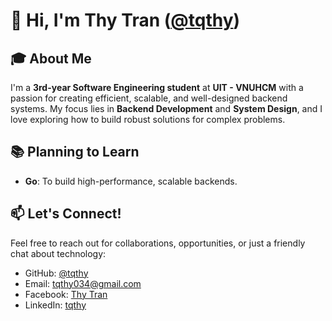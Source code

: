 # 👋 Hi, I'm Thy Tran ([@tqthy](https://github.com/tqthy))

## 🎓 About Me
I'm a **3rd-year Software Engineering student** at **UIT - VNUHCM** with a passion for creating efficient, scalable, and well-designed backend systems. My focus lies in **Backend Development** and **System Design**, and I love exploring how to build robust solutions for complex problems.


## 📚 Planning to Learn
- **Go**: To build high-performance, scalable backends.

## 📫 Let's Connect!
Feel free to reach out for collaborations, opportunities, or just a friendly chat about technology:
- GitHub: [@tqthy](https://github.com/tqthy)
- Email: [tqthy034@gmail.com](mailto:tqthy034@gmail.com)
- Facebook: [Thy Tran](https://facebook.com/thy.tran.2004)
- LinkedIn: [tqthy](https://www.linkedin.com/in/tqthy)

